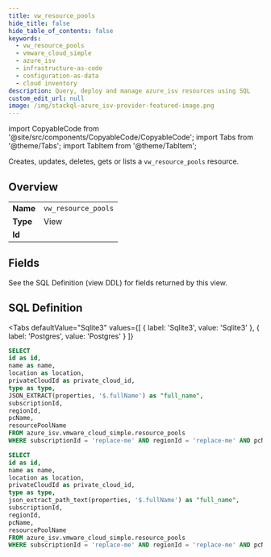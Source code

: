 ```yaml
--- 
title: vw_resource_pools
hide_title: false
hide_table_of_contents: false
keywords:
  - vw_resource_pools
  - vmware_cloud_simple
  - azure_isv
  - infrastructure-as-code
  - configuration-as-data
  - cloud inventory
description: Query, deploy and manage azure_isv resources using SQL
custom_edit_url: null
image: /img/stackql-azure_isv-provider-featured-image.png
---
```


import CopyableCode from '@site/src/components/CopyableCode/CopyableCode';
import Tabs from '@theme/Tabs';
import TabItem from '@theme/TabItem';

Creates, updates, deletes, gets or lists a <code>vw_resource_pools</code> resource.

## Overview
<table><tbody>
<tr><td><b>Name</b></td><td><code>vw_resource_pools</code></td></tr>
<tr><td><b>Type</b></td><td>View</td></tr>
<tr><td><b>Id</b></td><td><CopyableCode code="azure_isv.vmware_cloud_simple.vw_resource_pools" /></td></tr>
</tbody></table>

## Fields

See the SQL Definition (view DDL) for fields returned by this view.

## SQL Definition

<Tabs
defaultValue="Sqlite3"
values={[
{ label: 'Sqlite3', value: 'Sqlite3' },
{ label: 'Postgres', value: 'Postgres' }
]}
>
<TabItem value="Sqlite3">

```sql
SELECT
id as id,
name as name,
location as location,
privateCloudId as private_cloud_id,
type as type,
JSON_EXTRACT(properties, '$.fullName') as "full_name",
subscriptionId,
regionId,
pcName,
resourcePoolName
FROM azure_isv.vmware_cloud_simple.resource_pools
WHERE subscriptionId = 'replace-me' AND regionId = 'replace-me' AND pcName = 'replace-me';
```

</TabItem>
<TabItem value="Postgres">

```sql
SELECT
id as id,
name as name,
location as location,
privateCloudId as private_cloud_id,
type as type,
json_extract_path_text(properties, '$.fullName') as "full_name",
subscriptionId,
regionId,
pcName,
resourcePoolName
FROM azure_isv.vmware_cloud_simple.resource_pools
WHERE subscriptionId = 'replace-me' AND regionId = 'replace-me' AND pcName = 'replace-me';
```

</TabItem>
</Tabs>

